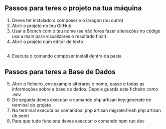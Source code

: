 ## Passos para teres o projeto na tua máquina
1. Deves ter instalado o composer e o laragon (ou outro)
1. Abrir o projeto no teu GitHub
2. Usar a Branch com o teu nome (se não fores fazer alterações no código usa a main para visualizares o resultado final)
3. Abrir o projeto num editor de texto

##
4. Executa o comando composer install dentro da pasta

## Passos para teres a Base de Dados
5. Abrir o ficheiro .env.example alterares o nome, passe e todas as informações sobre a base de dados. Depois guarda este ficheiro como .env
6. De seguida deves executar o comando php artisan key:generate no terminal do projeto
5. No terminal executa os comandos:
php artisan migrate:fresh
php artisan db:seed
7. Para que tudo funcione deves executar o comando npm run dev

